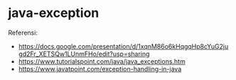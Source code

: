 # java-exception
Referensi:
- https://docs.google.com/presentation/d/1xqnM86o6kHqgqHp8cYuG2jugd2Fr_XETSQw1LUnmFHo/edit?usp=sharing
- https://www.tutorialspoint.com/java/java_exceptions.htm
- https://www.javatpoint.com/exception-handling-in-java
